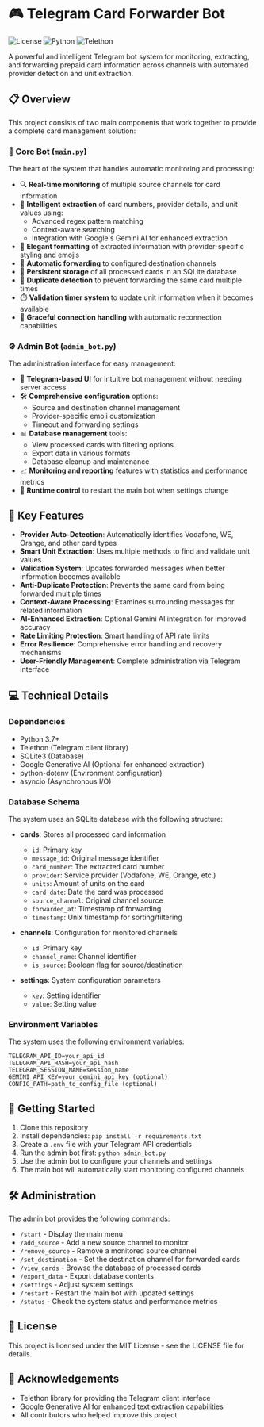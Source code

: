 # 🎮 Telegram Card Forwarder Bot

![License](https://img.shields.io/badge/license-MIT-blue.svg)
![Python](https://img.shields.io/badge/python-3.7%2B-green.svg)
![Telethon](https://img.shields.io/badge/telethon-latest-orange.svg)

A powerful and intelligent Telegram bot system for monitoring, extracting, and forwarding prepaid card information across channels with automated provider detection and unit extraction.

## 📋 Overview

This project consists of two main components that work together to provide a complete card management solution:

### 🤖 Core Bot (`main.py`)

The heart of the system that handles automatic monitoring and processing:

- 🔍 **Real-time monitoring** of multiple source channels for card information
- 🧠 **Intelligent extraction** of card numbers, provider details, and unit values using:
  - Advanced regex pattern matching
  - Context-aware searching
  - Integration with Google's Gemini AI for enhanced extraction
- 🎨 **Elegant formatting** of extracted information with provider-specific styling and emojis
- 🚀 **Automatic forwarding** to configured destination channels
- 💾 **Persistent storage** of all processed cards in an SQLite database
- 🔄 **Duplicate detection** to prevent forwarding the same card multiple times
- ⏱️ **Validation timer system** to update unit information when it becomes available
- 🔌 **Graceful connection handling** with automatic reconnection capabilities

### ⚙️ Admin Bot (`admin_bot.py`)

The administration interface for easy management:

- 📱 **Telegram-based UI** for intuitive bot management without needing server access
- 🛠️ **Comprehensive configuration** options:
  - Source and destination channel management
  - Provider-specific emoji customization
  - Timeout and forwarding settings
- 📊 **Database management** tools:
  - View processed cards with filtering options
  - Export data in various formats
  - Database cleanup and maintenance
- 📈 **Monitoring and reporting** features with statistics and performance metrics
- 🔄 **Runtime control** to restart the main bot when settings change

## 🌟 Key Features

- **Provider Auto-Detection**: Automatically identifies Vodafone, WE, Orange, and other card types
- **Smart Unit Extraction**: Uses multiple methods to find and validate unit values
- **Validation System**: Updates forwarded messages when better information becomes available
- **Anti-Duplicate Protection**: Prevents the same card from being forwarded multiple times
- **Context-Aware Processing**: Examines surrounding messages for related information
- **AI-Enhanced Extraction**: Optional Gemini AI integration for improved accuracy
- **Rate Limiting Protection**: Smart handling of API rate limits
- **Error Resilience**: Comprehensive error handling and recovery mechanisms
- **User-Friendly Management**: Complete administration via Telegram interface

## 💻 Technical Details

### Dependencies

- Python 3.7+
- Telethon (Telegram client library)
- SQLite3 (Database)
- Google Generative AI (Optional for enhanced extraction)
- python-dotenv (Environment configuration)
- asyncio (Asynchronous I/O)

### Database Schema

The system uses an SQLite database with the following structure:

- **cards**: Stores all processed card information
  - `id`: Primary key
  - `message_id`: Original message identifier
  - `card_number`: The extracted card number
  - `provider`: Service provider (Vodafone, WE, Orange, etc.)
  - `units`: Amount of units on the card
  - `card_date`: Date the card was processed
  - `source_channel`: Original channel source
  - `forwarded_at`: Timestamp of forwarding
  - `timestamp`: Unix timestamp for sorting/filtering

- **channels**: Configuration for monitored channels
  - `id`: Primary key
  - `channel_name`: Channel identifier
  - `is_source`: Boolean flag for source/destination

- **settings**: System configuration parameters
  - `key`: Setting identifier
  - `value`: Setting value

### Environment Variables

The system uses the following environment variables:

```
TELEGRAM_API_ID=your_api_id
TELEGRAM_API_HASH=your_api_hash
TELEGRAM_SESSION_NAME=session_name
GEMINI_API_KEY=your_gemini_api_key (optional)
CONFIG_PATH=path_to_config_file (optional)
```

## 🚀 Getting Started

1. Clone this repository
2. Install dependencies: `pip install -r requirements.txt`
3. Create a `.env` file with your Telegram API credentials
4. Run the admin bot first: `python admin_bot.py`
5. Use the admin bot to configure your channels and settings
6. The main bot will automatically start monitoring configured channels

## 🛠️ Administration

The admin bot provides the following commands:

- `/start` - Display the main menu
- `/add_source` - Add a new source channel to monitor
- `/remove_source` - Remove a monitored source channel
- `/set_destination` - Set the destination channel for forwarded cards
- `/view_cards` - Browse the database of processed cards
- `/export_data` - Export database contents
- `/settings` - Adjust system settings
- `/restart` - Restart the main bot with updated settings
- `/status` - Check the system status and performance metrics

## 📝 License

This project is licensed under the MIT License - see the LICENSE file for details.

## 🙏 Acknowledgements

- Telethon library for providing the Telegram client interface
- Google Generative AI for enhanced text extraction capabilities
- All contributors who helped improve this project
